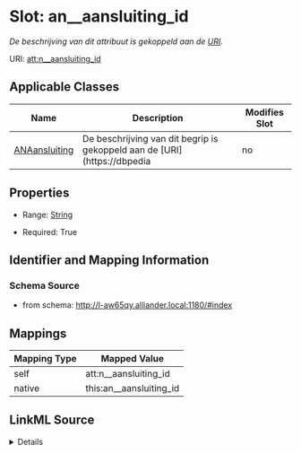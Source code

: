

# Slot: an__aansluiting_id


_De beschrijving van dit attribuut is gekoppeld aan de [URI](https://dbpedia.org/page/Uniform_Resource_Identifier)._



URI: [att:n__aansluiting_id](https://data.alliander.com/att/n__aansluiting_id)



<!-- no inheritance hierarchy -->





## Applicable Classes

| Name | Description | Modifies Slot |
| --- | --- | --- |
| [ANAansluiting](ANAansluiting.md) | De beschrijving van dit begrip is gekoppeld aan de [URI](https://dbpedia |  no  |







## Properties

* Range: [String](String.md)

* Required: True





## Identifier and Mapping Information







### Schema Source


* from schema: http://l-aw65qy.alliander.local:1180/#index




## Mappings

| Mapping Type | Mapped Value |
| ---  | ---  |
| self | att:n__aansluiting_id |
| native | this:an__aansluiting_id |




## LinkML Source

<details>
```yaml
name: an__aansluiting_id
description: De beschrijving van dit attribuut is gekoppeld aan de [URI](https://dbpedia.org/page/Uniform_Resource_Identifier).
from_schema: http://l-aw65qy.alliander.local:1180/#index
rank: 1000
slot_uri: att:n__aansluiting_id
identifier: true
alias: an__aansluiting_id
domain_of:
- AN__Aansluiting
range: string
required: true

```
</details>